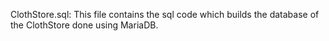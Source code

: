 ClothStore.sql: This file contains the sql code which builds the database of the ClothStore done using MariaDB. 



